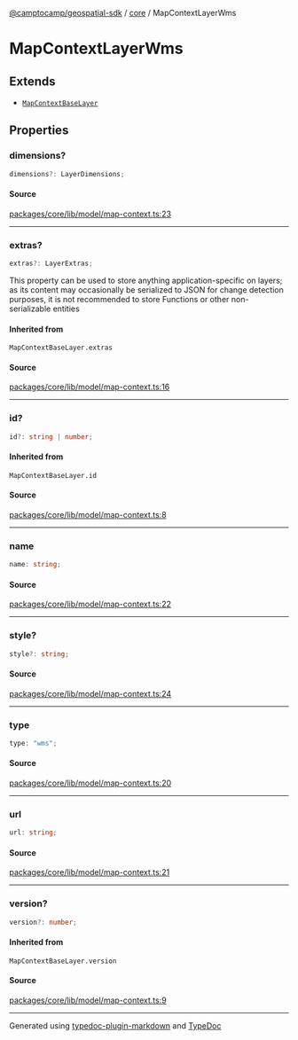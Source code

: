 [@camptocamp/geospatial-sdk](../../index.md) / [core](../index.md) / MapContextLayerWms

# MapContextLayerWms

## Extends

- [`MapContextBaseLayer`](../type-aliases/MapContextBaseLayer.md)

## Properties

### dimensions?

```ts
dimensions?: LayerDimensions;
```

#### Source

[packages/core/lib/model/map-context.ts:23](https://github.com/jahow/geospatial-sdk/blob/b3c3686/packages/core/lib/model/map-context.ts#L23)

***

### extras?

```ts
extras?: LayerExtras;
```

This property can be used to store anything application-specific on layers; as its content may occasionally
be serialized to JSON for change detection purposes, it is not recommended to store Functions or other
non-serializable entities

#### Inherited from

`MapContextBaseLayer.extras`

#### Source

[packages/core/lib/model/map-context.ts:16](https://github.com/jahow/geospatial-sdk/blob/b3c3686/packages/core/lib/model/map-context.ts#L16)

***

### id?

```ts
id?: string | number;
```

#### Inherited from

`MapContextBaseLayer.id`

#### Source

[packages/core/lib/model/map-context.ts:8](https://github.com/jahow/geospatial-sdk/blob/b3c3686/packages/core/lib/model/map-context.ts#L8)

***

### name

```ts
name: string;
```

#### Source

[packages/core/lib/model/map-context.ts:22](https://github.com/jahow/geospatial-sdk/blob/b3c3686/packages/core/lib/model/map-context.ts#L22)

***

### style?

```ts
style?: string;
```

#### Source

[packages/core/lib/model/map-context.ts:24](https://github.com/jahow/geospatial-sdk/blob/b3c3686/packages/core/lib/model/map-context.ts#L24)

***

### type

```ts
type: "wms";
```

#### Source

[packages/core/lib/model/map-context.ts:20](https://github.com/jahow/geospatial-sdk/blob/b3c3686/packages/core/lib/model/map-context.ts#L20)

***

### url

```ts
url: string;
```

#### Source

[packages/core/lib/model/map-context.ts:21](https://github.com/jahow/geospatial-sdk/blob/b3c3686/packages/core/lib/model/map-context.ts#L21)

***

### version?

```ts
version?: number;
```

#### Inherited from

`MapContextBaseLayer.version`

#### Source

[packages/core/lib/model/map-context.ts:9](https://github.com/jahow/geospatial-sdk/blob/b3c3686/packages/core/lib/model/map-context.ts#L9)

***

Generated using [typedoc-plugin-markdown](https://www.npmjs.com/package/typedoc-plugin-markdown) and [TypeDoc](https://typedoc.org/)
